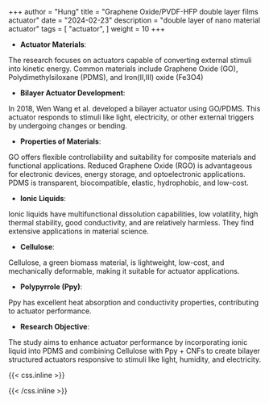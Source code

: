 +++
author = "Hung"
title = "Graphene Oxide/PVDF-HFP double layer films actuator"
date = "2024-02-23"
description = "double layer of nano material actuator"
tags = [
    "actuator",
]
weight = 10
+++

- **Actuator Materials**: 

The research focuses on actuators capable of converting external stimuli into kinetic energy. Common materials include Graphene Oxide (GO), Polydimethylsiloxane (PDMS), and Iron(II,III) oxide (Fe3O4)

- **Bilayer Actuator Development**: 

In 2018, Wen Wang et al. developed a bilayer actuator using GO/PDMS. This actuator responds to stimuli like light, electricity, or other external triggers by undergoing changes or bending.

- **Properties of Materials**: 

GO offers flexible controllability and suitability for composite materials and functional applications. Reduced Graphene Oxide (RGO) is advantageous for electronic devices, energy storage, and optoelectronic applications. PDMS is transparent, biocompatible, elastic, hydrophobic, and low-cost.

- **Ionic Liquids**: 

Ionic liquids have multifunctional dissolution capabilities, low volatility, high thermal stability, good conductivity, and are relatively harmless. They find extensive applications in material science.

- **Cellulose**: 

Cellulose, a green biomass material, is lightweight, low-cost, and mechanically deformable, making it suitable for actuator applications.

- **Polypyrrole (Ppy)**: 

Ppy has excellent heat absorption and conductivity properties, contributing to actuator performance.

- **Research Objective**: 

The study aims to enhance actuator performance by incorporating ionic liquid into PDMS and combining Cellulose with Ppy + CNFs to create bilayer structured actuators responsive to stimuli like light, humidity, and electricity.


{{< css.inline >}}

<style>
.canon { background: white; width: 100%; height: auto; }
</style>

{{< /css.inline >}}
